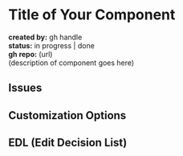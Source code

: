# Title of Your Component  

**created by:** gh handle  
**status:** in progress | done  
**gh repo:** (url)   
(description of component goes here) 

## Issues


## Customization Options


## EDL (Edit Decision List)
